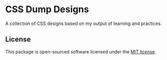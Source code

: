 # CSS Dump Designs

A collection of CSS designs based on my output of learning and practices.

## License

This package is open-sourced software licensed under the [MIT license](https://opensource.org/licenses/MIT).
